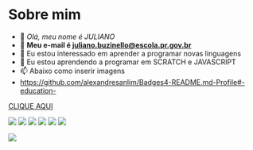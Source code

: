# Sobre mim
- 👋 *Olá, meu nome é JULIANO*
- 👀 **Meu e-mail é juliano.buzinello@escola.pr.gov.br**
- 🌱 Eu estou interessado em aprender a programar novas linguagens
- 💞️ Eu estou aprendendo a programar em SCRATCH e JAVASCRIPT
- 📫 Abaixo como inserir imagens
- https://github.com/alexandresanlim/Badges4-README.md-Profile#-education-

[CLIQUE AQUI](https://www.youtube.com/)

[![](https://img.shields.io/badge/YouTube-FF0000?style=for-the-badge&logo=youtube&logoColor=white)](https://www.youtube.com/)
[![](https://img.shields.io/badge/Instagram-E4405F?style=for-the-badge&logo=instagram&logoColor=white)](https://www.instagram.com/julianobuzinello)
[![](https://img.shields.io/badge/Facebook-1877F2?style=for-the-badge&logo=facebook&logoColor=white)](https://www.facebook.com)
![](https://img.shields.io/badge/Scratch-4D97FF?style=for-the-badge&logo=Scratch&logoColor=white)
![](https://img.shields.io/badge/JavaScript-323330?style=for-the-badge&logo=javascript&logoColor=F7DF1E)
![](https://img.shields.io/badge/Instagram-E4405F?style=for-the-badge&logo=instagram&logoColor=white)

<img src="https://img.shields.io/badge/Scratch-4D97FF?style=for-the-badge&logo=Scratch&logoColor=white">
